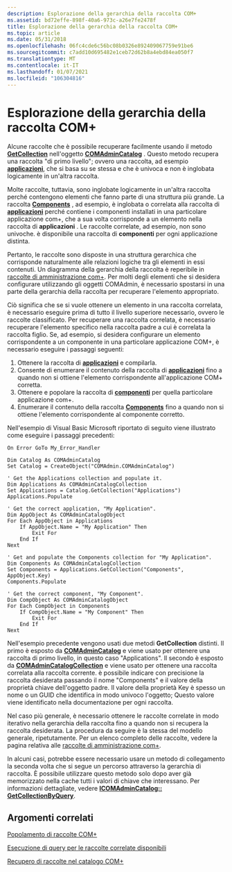 ```yaml
---
description: Esplorazione della gerarchia della raccolta COM+
ms.assetid: bd72effe-898f-40a6-973c-a26e7fe2478f
title: Esplorazione della gerarchia della raccolta COM+
ms.topic: article
ms.date: 05/31/2018
ms.openlocfilehash: 06fc4cde6c56bc08b0326e892409067759e91be6
ms.sourcegitcommit: c7add10d695482e1ceb72d62b8a4ebd84ea050f7
ms.translationtype: MT
ms.contentlocale: it-IT
ms.lasthandoff: 01/07/2021
ms.locfileid: "106304816"
---
```

# <a name="navigating-the-com-collection-hierarchy"></a>Esplorazione della gerarchia della raccolta COM+

Alcune raccolte che è possibile recuperare facilmente usando il metodo [**GetCollection**](/windows/desktop/api/ComAdmin/nf-comadmin-icomadmincatalog-getcollection) nell'oggetto [**COMAdminCatalog**](comadmincatalog.md) . Questo metodo recupera una raccolta "di primo livello"; ovvero una raccolta, ad esempio [**applicazioni**](applications.md), che si basa su se stessa e che è univoca e non è inglobata logicamente in un'altra raccolta.

Molte raccolte, tuttavia, sono inglobate logicamente in un'altra raccolta perché contengono elementi che fanno parte di una struttura più grande. La raccolta [**Components**](components.md) , ad esempio, è inglobata o correlata alla raccolta di [**applicazioni**](applications.md) perché contiene i componenti installati in una particolare applicazione com+, che a sua volta corrisponde a un elemento nella raccolta di **applicazioni** . Le raccolte correlate, ad esempio, non sono univoche. è disponibile una raccolta di **componenti** per ogni applicazione distinta.

Pertanto, le raccolte sono disposte in una struttura gerarchica che corrisponde naturalmente alle relazioni logiche tra gli elementi in essi contenuti. Un diagramma della gerarchia della raccolta è reperibile in [raccolte di amministrazione com+](com--administration-collections.md). Per molti degli elementi che si desidera configurare utilizzando gli oggetti COMAdmin, è necessario spostarsi in una parte della gerarchia della raccolta per recuperare l'elemento appropriato.

Ciò significa che se si vuole ottenere un elemento in una raccolta correlata, è necessario eseguire prima di tutto il livello superiore necessario, ovvero le raccolte classificato. Per recuperare una raccolta correlata, è necessario recuperare l'elemento specifico nella raccolta padre a cui è correlata la raccolta figlio. Se, ad esempio, si desidera configurare un elemento corrispondente a un componente in una particolare applicazione COM+, è necessario eseguire i passaggi seguenti:

1.  Ottenere la raccolta di [**applicazioni**](applications.md) e compilarla.
2.  Consente di enumerare il contenuto della raccolta di [**applicazioni**](applications.md) fino a quando non si ottiene l'elemento corrispondente all'applicazione COM+ corretta.
3.  Ottenere e popolare la raccolta di [**componenti**](components.md) per quella particolare applicazione com+.
4.  Enumerare il contenuto della raccolta [**Components**](components.md) fino a quando non si ottiene l'elemento corrispondente al componente corretto.

Nell'esempio di Visual Basic Microsoft riportato di seguito viene illustrato come eseguire i passaggi precedenti:


```VB
On Error GoTo My_Error_Handler

Dim Catalog As COMAdminCatalog 
Set Catalog = CreateObject("COMAdmin.COMAdminCatalog")

' Get the Applications collection and populate it.
Dim Applications As COMAdminCatalogCollection 
Set Applications = Catalog.GetCollection("Applications") 
Applications.Populate

' Get the correct application, "My Application".
Dim AppObject As COMAdminCatalogObject 
For Each AppObject in Applications 
    If AppObject.Name = "My Application" Then 
        Exit For 
    End If
Next 

' Get and populate the Components collection for "My Application".
Dim Components As COMAdminCatalogCollection 
Set Components = Applications.GetCollection("Components", AppObject.Key) 
Components.Populate

' Get the correct component, "My Component".
Dim CompObject As COMAdminCatalogObject 
For Each CompObject in Components 
    If CompObject.Name = "My Component" Then 
        Exit For 
    End If
Next 

```



Nell'esempio precedente vengono usati due metodi **GetCollection** distinti. Il primo è esposto da [**COMAdminCatalog**](comadmincatalog.md) e viene usato per ottenere una raccolta di primo livello, in questo caso "Applications". Il secondo è esposto da [**COMAdminCatalogCollection**](comadmincatalogcollection.md) e viene usato per ottenere una raccolta correlata alla raccolta corrente. è possibile indicare con precisione la raccolta desiderata passando il nome "Components" e il valore della proprietà chiave dell'oggetto padre. Il valore della proprietà Key è spesso un nome o un GUID che identifica in modo univoco l'oggetto; Questo valore viene identificato nella documentazione per ogni raccolta.

Nel caso più generale, è necessario ottenere le raccolte correlate in modo iterativo nella gerarchia della raccolta fino a quando non si recupera la raccolta desiderata. La procedura da seguire è la stessa del modello generale, ripetutamente. Per un elenco completo delle raccolte, vedere la pagina relativa alle [raccolte di amministrazione com+](com--administration-collections.md).

In alcuni casi, potrebbe essere necessario usare un metodo di collegamento la seconda volta che si segue un percorso attraverso la gerarchia di raccolta. È possibile utilizzare questo metodo solo dopo aver già memorizzato nella cache tutti i valori di chiave che interessano. Per informazioni dettagliate, vedere [**ICOMAdminCatalog:: GetCollectionByQuery**](/windows/desktop/api/ComAdmin/nf-comadmin-icomadmincatalog-getcollectionbyquery).

## <a name="related-topics"></a>Argomenti correlati

<dl> <dt>

[Popolamento di raccolte COM+](populating-com--collections.md)
</dt> <dt>

[Esecuzione di query per le raccolte correlate disponibili](querying-for-available-related-collections.md)
</dt> <dt>

[Recupero di raccolte nel catalogo COM+](retrieving-collections-on-the-com--catalog.md)
</dt> </dl>

 

 



